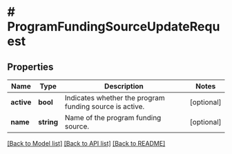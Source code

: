# # ProgramFundingSourceUpdateRequest

## Properties

Name | Type | Description | Notes
------------ | ------------- | ------------- | -------------
**active** | **bool** | Indicates whether the program funding source is active. | [optional]
**name** | **string** | Name of the program funding source. | [optional]

[[Back to Model list]](../../README.md#models) [[Back to API list]](../../README.md#endpoints) [[Back to README]](../../README.md)
